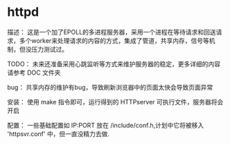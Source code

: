 # httpd
描述：
这是一个加了EPOLL的多进程服务器，采用一个进程在等待请求和回送请求，多个worker来处理请求的内容的方式，集成了管道，共享内存，信号等机制，但没压力测试过。

TODO：
未来还准备采用心跳监听等方式来维护服务器的稳定，更多详细的内容请参考 DOC 文件夹

bug：
共享内存的维护有bug，导致刷新浏览器中的页面太快会导致页面异常

安装：
使用 make 指令即可，运行得到的 HTTPserver 可执行文件，服务器将会开启

配置：
一些基础配置如 IP:PORT 放在 /include/conf.h,计划中它将被移入 'httpsvr.conf' 中，但一直没精力去做.
